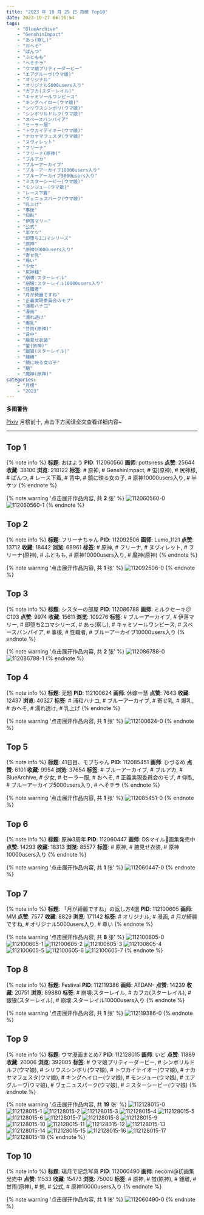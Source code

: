 ```yaml
---
title: "2023 年 10 月 25 日 月榜 Top10"
date: 2023-10-27 06:16:54
tags:
    - "BlueArchive"
    - "GenshinImpact"
    - "あっ(察し)"
    - "おへそ"
    - "ぱんつ"
    - "ふともも"
    - "へそチラ"
    - "ウマ娘プリティーダービー"
    - "エアグルーヴ(ウマ娘)"
    - "オリジナル"
    - "オリジナル5000users入り"
    - "カフカ(スターレイル)"
    - "キャミソールワンピース"
    - "キングヘイロー(ウマ娘)"
    - "シリウスシンボリ(ウマ娘)"
    - "シンボリルドルフ(ウマ娘)"
    - "スペースバンパイア"
    - "セーラー服"
    - "トウカイテイオー(ウマ娘)"
    - "ナカヤマフェスタ(ウマ娘)"
    - "ヌヴィレット"
    - "フリーナ"
    - "フリーナ(原神)"
    - "ブルアカ"
    - "ブルーアーカイブ"
    - "ブルーアーカイブ10000users入り"
    - "ブルーアーカイブ5000users入り"
    - "ミスターシービー(ウマ娘)"
    - "モンジュー(ウマ娘)"
    - "レース下着"
    - "ヴェニュスパーク(ウマ娘)"
    - "乳上げ"
    - "事後"
    - "仰臥"
    - "伊落マリー"
    - "公式"
    - "半ケツ"
    - "即堕ち2コマシリーズ"
    - "原神"
    - "原神10000users入り"
    - "寄せ乳"
    - "尊い"
    - "少女"
    - "尻神様"
    - "崩壊:スターレイル"
    - "崩壊:スターレイル10000users入り"
    - "性職者"
    - "月が綺麗ですね"
    - "正義実現委員会のモブ"
    - "浦和ハナコ"
    - "漫画"
    - "濡れ透け"
    - "爆乳"
    - "甘雨(原神)"
    - "背中"
    - "腋見せ衣装"
    - "蛍(原神)"
    - "銀狼(スターレイル)"
    - "鍾離"
    - "鏡に映る女の子"
    - "魈"
    - "魔神(原神)"
categories:
    - "月榜"
    - "2023"
---
```


<i class="fa fa-triangle-exclamation"></i>**多图警告**<i class="fa fa-triangle-exclamation"></i>

[Pixiv](https://www.pixiv.net/) 月榜前十, 点击下方阅读全文查看详细内容~

<!-- more -->

---

## Top 1

{% note info %}
**标题**: おはよう
**PID**: 112060560 **画师**: pottsness
**点赞**: 25644 **收藏**: 38100 **浏览**: 218122
**标签**: # 原神, # GenshinImpact, # 蛍(原神), # 尻神様, # ぱんつ, # レース下着, # 背中, # 鏡に映る女の子, # 原神10000users入り, # 半ケツ
{% endnote %}

{% note warning '点击展开作品内容, 共 **2** 张' %}
![112060560-0](https://i.pixiv.re/img-original/img/2023/09/27/00/00/26/112060560_p0.jpg)
![112060560-1](https://i.pixiv.re/img-original/img/2023/09/27/00/00/26/112060560_p1.jpg)
{% endnote %}

## Top 2

{% note info %}
**标题**: フリーナちゃん
**PID**: 112092506 **画师**: Lumo_1121
**点赞**: 13712 **收藏**: 18442 **浏览**: 68961
**标签**: # 原神, # フリーナ, # ヌヴィレット, # フリーナ(原神), # ふともも, # 原神10000users入り, # 魔神(原神)
{% endnote %}

{% note warning '点击展开作品内容, 共 **1** 张' %}
![112092506-0](https://i.pixiv.re/img-original/img/2023/09/28/08/27/50/112092506_p0.jpg)
{% endnote %}

## Top 3

{% note info %}
**标题**: シスターの部屋
**PID**: 112086788 **画师**: ミルクセーキ＠C103
**点赞**: 9974 **收藏**: 15611 **浏览**: 109276
**标签**: # ブルーアーカイブ, # 伊落マリー, # 即堕ち2コマシリーズ, # あっ(察し), # キャミソールワンピース, # スペースバンパイア, # 事後, # 性職者, # ブルーアーカイブ10000users入り
{% endnote %}

{% note warning '点击展开作品内容, 共 **2** 张' %}
![112086788-0](https://i.pixiv.re/img-original/img/2023/09/28/00/40/19/112086788_p0.jpg)
![112086788-1](https://i.pixiv.re/img-original/img/2023/09/28/00/40/19/112086788_p1.jpg)
{% endnote %}

## Top 4

{% note info %}
**标题**: 无题
**PID**: 112100624 **画师**: 休嫁一慧
**点赞**: 7643 **收藏**: 12437 **浏览**: 40327
**标签**: # 浦和ハナコ, # ブルーアーカイブ, # 寄せ乳, # 爆乳, # おへそ, # 濡れ透け, # 乳上げ
{% endnote %}

{% note warning '点击展开作品内容, 共 **1** 张' %}
![112100624-0](https://i.pixiv.re/img-original/img/2023/09/28/18/28/05/112100624_p0.png)
{% endnote %}

## Top 5

{% note info %}
**标题**: 41日目、モブちゃん
**PID**: 112085451 **画师**: ひづるめ
**点赞**: 6101 **收藏**: 9954 **浏览**: 37654
**标签**: # ブルーアーカイブ, # ブルアカ, # BlueArchive, # 少女, # セーラー服, # おへそ, # 正義実現委員会のモブ, # 仰臥, # ブルーアーカイブ5000users入り, # へそチラ
{% endnote %}

{% note warning '点击展开作品内容, 共 **1** 张' %}
![112085451-0](https://i.pixiv.re/img-original/img/2023/09/28/00/00/25/112085451_p0.jpg)
{% endnote %}

## Top 6

{% note info %}
**标题**: 原神3周年
**PID**: 112060447 **画师**: DSマイル🌻画集発売中
**点赞**: 14293 **收藏**: 18313 **浏览**: 85577
**标签**: # 原神, # 腋見せ衣装, # 原神10000users入り
{% endnote %}

{% note warning '点击展开作品内容, 共 **1** 张' %}
![112060447-0](https://i.pixiv.re/img-original/img/2023/09/27/00/19/32/112060447_p0.jpg)
{% endnote %}

## Top 7

{% note info %}
**标题**: 「月が綺麗ですね」の返し方4選
**PID**: 112100605 **画师**: MM
**点赞**: 7577 **收藏**: 8829 **浏览**: 171142
**标签**: # オリジナル, # 漫画, # 月が綺麗ですね, # オリジナル5000users入り, # 尊い
{% endnote %}

{% note warning '点击展开作品内容, 共 **8** 张' %}
![112100605-0](https://i.pixiv.re/img-original/img/2023/09/28/18/26/55/112100605_p0.png)
![112100605-1](https://i.pixiv.re/img-original/img/2023/09/28/18/26/55/112100605_p1.png)
![112100605-2](https://i.pixiv.re/img-original/img/2023/09/28/18/26/55/112100605_p2.png)
![112100605-3](https://i.pixiv.re/img-original/img/2023/09/28/18/26/55/112100605_p3.png)
![112100605-4](https://i.pixiv.re/img-original/img/2023/09/28/18/26/55/112100605_p4.png)
![112100605-5](https://i.pixiv.re/img-original/img/2023/09/28/18/26/55/112100605_p5.png)
![112100605-6](https://i.pixiv.re/img-original/img/2023/09/28/18/26/55/112100605_p6.png)
![112100605-7](https://i.pixiv.re/img-original/img/2023/09/28/18/26/55/112100605_p7.png)
{% endnote %}

## Top 8

{% note info %}
**标题**: Festival
**PID**: 112119386 **画师**: ATDAN-
**点赞**: 14239 **收藏**: 20751 **浏览**: 89880
**标签**: # 崩壊:スターレイル, # カフカ(スターレイル), # 銀狼(スターレイル), # 崩壊:スターレイル10000users入り
{% endnote %}

{% note warning '点击展开作品内容, 共 **1** 张' %}
![112119386-0](https://i.pixiv.re/img-original/img/2023/09/29/13/04/42/112119386_p0.jpg)
{% endnote %}

## Top 9

{% note info %}
**标题**: ウマ漫画まとめ7
**PID**: 112128015 **画师**: いど
**点赞**: 11889 **收藏**: 20006 **浏览**: 392005
**标签**: # ウマ娘プリティーダービー, # シンボリルドルフ(ウマ娘), # シリウスシンボリ(ウマ娘), # トウカイテイオー(ウマ娘), # ナカヤマフェスタ(ウマ娘), # キングヘイロー(ウマ娘), # モンジュー(ウマ娘), # エアグルーヴ(ウマ娘), # ヴェニュスパーク(ウマ娘), # ミスターシービー(ウマ娘)
{% endnote %}

{% note warning '点击展开作品内容, 共 **19** 张' %}
![112128015-0](https://i.pixiv.re/img-original/img/2023/10/17/10/21/16/112128015_p0.png)
![112128015-1](https://i.pixiv.re/img-original/img/2023/10/17/10/21/16/112128015_p1.png)
![112128015-2](https://i.pixiv.re/img-original/img/2023/10/17/10/21/16/112128015_p2.png)
![112128015-3](https://i.pixiv.re/img-original/img/2023/10/17/10/21/16/112128015_p3.png)
![112128015-4](https://i.pixiv.re/img-original/img/2023/10/17/10/21/16/112128015_p4.png)
![112128015-5](https://i.pixiv.re/img-original/img/2023/10/17/10/21/16/112128015_p5.png)
![112128015-6](https://i.pixiv.re/img-original/img/2023/10/17/10/21/16/112128015_p6.png)
![112128015-7](https://i.pixiv.re/img-original/img/2023/10/17/10/21/16/112128015_p7.png)
![112128015-8](https://i.pixiv.re/img-original/img/2023/10/17/10/21/16/112128015_p8.png)
![112128015-9](https://i.pixiv.re/img-original/img/2023/10/17/10/21/16/112128015_p9.png)
![112128015-10](https://i.pixiv.re/img-original/img/2023/10/17/10/21/16/112128015_p10.png)
![112128015-11](https://i.pixiv.re/img-original/img/2023/10/17/10/21/16/112128015_p11.png)
![112128015-12](https://i.pixiv.re/img-original/img/2023/10/17/10/21/16/112128015_p12.png)
![112128015-13](https://i.pixiv.re/img-original/img/2023/10/17/10/21/16/112128015_p13.png)
![112128015-14](https://i.pixiv.re/img-original/img/2023/10/17/10/21/16/112128015_p14.png)
![112128015-15](https://i.pixiv.re/img-original/img/2023/10/17/10/21/16/112128015_p15.png)
![112128015-16](https://i.pixiv.re/img-original/img/2023/10/17/10/21/16/112128015_p16.png)
![112128015-17](https://i.pixiv.re/img-original/img/2023/10/17/10/21/16/112128015_p17.png)
![112128015-18](https://i.pixiv.re/img-original/img/2023/10/17/10/21/16/112128015_p18.png)
{% endnote %}

## Top 10

{% note info %}
**标题**: 璃月で記念写真
**PID**: 112060490 **画师**: necömi@初画集発売中
**点赞**: 11533 **收藏**: 15473 **浏览**: 75000
**标签**: # 原神, # 蛍(原神), # 鍾離, # 甘雨(原神), # 魈, # 公式, # 原神10000users入り
{% endnote %}

{% note warning '点击展开作品内容, 共 **1** 张' %}
![112060490-0](https://i.pixiv.re/img-original/img/2023/09/27/00/00/16/112060490_p0.png)
{% endnote %}
